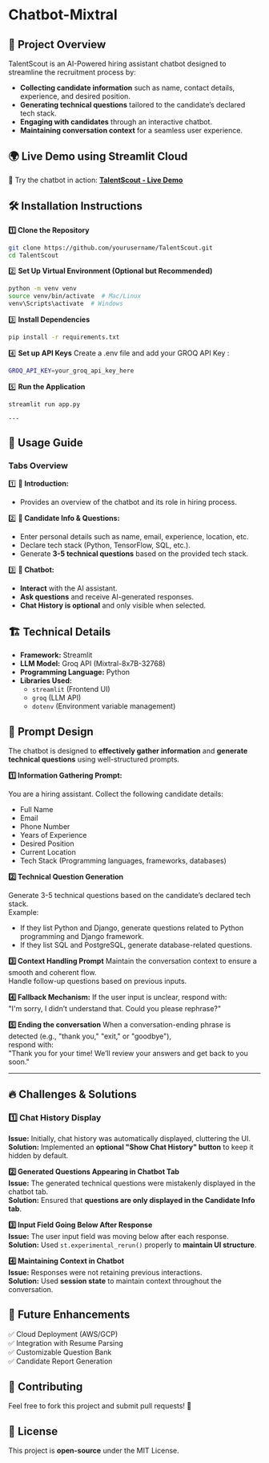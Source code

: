 
# Chatbot-Mixtral

## 🚀 Project Overview  

TalentScout is an AI-Powered hiring assistant chatbot designed to streamline the recruitment process by:  
- **Collecting candidate information** such as name, contact details, experience, and desired position.  
- **Generating technical questions** tailored to the candidate’s declared tech stack.  
- **Engaging with candidates** through an interactive chatbot.  
- **Maintaining conversation context** for a seamless user experience.

## 🌍 Live Demo using Streamlit Cloud

🎯 Try the chatbot in action: **[TalentScout - Live Demo](https://chatbot-mixtral-onfbh6g8krzuvqpfkluwfq.streamlit.app/)**  



## 🛠️ Installation Instructions  

**1️⃣ Clone the Repository**  
```bash
git clone https://github.com/yourusername/TalentScout.git
cd TalentScout  
```

2️⃣ **Set Up Virtual Environment (Optional but Recommended)**  
```bash
python -m venv venv
source venv/bin/activate  # Mac/Linux
venv\Scripts\activate  # Windows
```

3️⃣ **Install Dependencies**
```bash
pip install -r requirements.txt
```

4️⃣ **Set up API Keys**
Create a .env file and add your GROQ API Key :
```bash
GROQ_API_KEY=your_groq_api_key_here
```
5️⃣ **Run the Application**
```
streamlit run app.py

---
```

## 📖 Usage Guide  

### **Tabs Overview**  

1️⃣ **👋 Introduction:**  
   - Provides an overview of the chatbot and its role in hiring process.  

2️⃣ **📝 Candidate Info & Questions:**  
   - Enter personal details such as name, email, experience, location, etc.  
   - Declare tech stack (Python, TensorFlow, SQL, etc.).  
   - Generate **3-5 technical questions** based on the provided tech stack.  

3️⃣ **🤖 Chatbot:**  
   - **Interact** with the AI assistant.  
   - **Ask questions** and receive AI-generated responses.  
   - **Chat History is optional** and only visible when selected.



## 🏗️ Technical Details  

- **Framework:** Streamlit  
- **LLM Model:** Groq API (Mixtral-8x7B-32768)  
- **Programming Language:** Python  
- **Libraries Used:**  
  - `streamlit` (Frontend UI)  
  - `groq` (LLM API)  
  - `dotenv` (Environment variable management)

## 🧠 Prompt Design  

The chatbot is designed to **effectively gather information** and **generate technical questions** using well-structured prompts.  

**1️⃣ Information Gathering Prompt:**  

You are a hiring assistant. Collect the following candidate details:  
- Full Name  
- Email  
- Phone Number  
- Years of Experience  
- Desired Position  
- Current Location  
- Tech Stack (Programming languages, frameworks, databases)

 **2️⃣ Technical Question Generation**

Generate 3-5 technical questions based on the candidate’s declared tech stack.  
Example:  
- If they list Python and Django, generate questions related to Python programming and Django framework.  
- If they list SQL and PostgreSQL, generate database-related questions.

**3️⃣ Context Handling Prompt**
Maintain the conversation context to ensure a smooth and coherent flow.  
Handle follow-up questions based on previous inputs.

**4️⃣ Fallback Mechanism:**
If the user input is unclear, respond with:  
"I'm sorry, I didn’t understand that. Could you please rephrase?"

**5️⃣ Ending the conversation**
When a conversation-ending phrase is detected (e.g., "thank you," "exit," or "goodbye"),  
respond with:  
"Thank you for your time! We’ll review your answers and get back to you soon."

---


## 🔥 Challenges & Solutions  

### **1️⃣ Chat History Display**  
**Issue:** Initially, chat history was automatically displayed, cluttering the UI.  
**Solution:** Implemented an **optional "Show Chat History" button** to keep it hidden by default.  

**2️⃣ Generated Questions Appearing in Chatbot Tab**  
**Issue:** The generated technical questions were mistakenly displayed in the chatbot tab.  
**Solution:** Ensured that **questions are only displayed in the Candidate Info tab**.  

**3️⃣ Input Field Going Below After Response**  
**Issue:** The user input field was moving below after each response.  
**Solution:** Used `st.experimental_rerun()` properly to **maintain UI structure**.  

 **4️⃣ Maintaining Context in Chatbot**  
**Issue:** Responses were not retaining previous interactions.  
**Solution:** Used **session state** to maintain context throughout the conversation.



## 📌 Future Enhancements  

✅ Cloud Deployment (AWS/GCP)  
✅ Integration with Resume Parsing  
✅ Customizable Question Bank  
✅ Candidate Report Generation

## 🤝 Contributing  

Feel free to fork this project and submit pull requests! 🚀

## 📜 License  

This project is **open-source** under the MIT License.  
